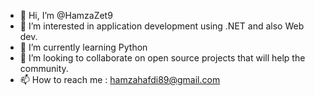 - 👋 Hi, I’m @HamzaZet9
- 👀 I’m interested in application development using .NET and also Web dev.
- 🌱 I’m currently learning Python
- 💞️ I’m looking to collaborate on open source projects that will help the community.
- 📫 How to reach me : hamzahafdi89@gmail.com

<!---
HamzaZet9/HamzaZet9 is a ✨ special ✨ repository because its `README.md` (this file) appears on your GitHub profile.
You can click the Preview link to take a look at your changes.
--->
